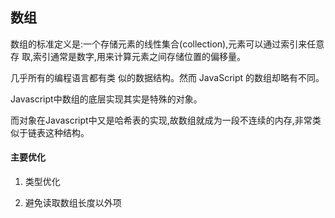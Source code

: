## 数组

数组的标准定义是:一个存储元素的线性集合(collection),元素可以通过索引来任意存 取,索引通常是数字,用来计算元素之间存储位置的偏移量。

几乎所有的编程语言都有类 似的数据结构。然而 JavaScript 的数组却略有不同。

Javascript中数组的底层实现其实是特殊的对象。

而对象在Javascript中又是哈希表的实现,故数组就成为一段不连续的内存,非常类似于链表这种结构。









#### 主要优化

1. 类型优化

2. 避免读取数组长度以外项